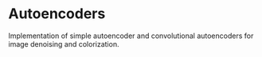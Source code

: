 # Autoencoders
Implementation of simple autoencoder and convolutional autoencoders for image denoising and colorization.
